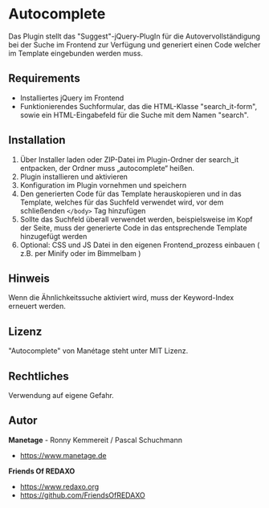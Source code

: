 # Autocomplete

Das Plugin stellt das "Suggest"-jQuery-PlugIn für die Autovervollständigung bei der Suche im Frontend zur Verfügung und generiert einen Code welcher im Template eingebunden werden muss.

## Requirements

* Installiertes jQuery im Frontend 
* Funktionierendes Suchformular, das die HTML-Klasse "search_it-form", 
sowie ein HTML-Eingabefeld für die Suche mit dem Namen "search". 

## Installation

1. Über Installer laden oder ZIP-Datei im Plugin-Ordner der search_it entpacken, der Ordner muss „autocomplete“ heißen.
2. Plugin installieren und aktivieren
3. Konfiguration im Plugin vornehmen und speichern
4. Den generierten Code für das Template herauskopieren und in das Template, welches für das Suchfeld verwendet wird, vor dem schließenden `</body>` Tag hinzufügen
5. Sollte das Suchfeld überall verwendet werden, beispielsweise im Kopf der Seite, muss der generierte Code in das entsprechende Template hinzugefügt werden
6. Optional: CSS und JS Datei in den eigenen Frontend_prozess einbauen ( z.B. per Minify oder im Bimmelbam ) 

## Hinweis
Wenn die Ähnlichkeitssuche aktiviert wird, muss der Keyword-Index erneuert werden.

## Lizenz

"Autocomplete" von Manétage steht unter MIT Lizenz.

## Rechtliches
Verwendung auf eigene Gefahr. 

## Autor

**Manetage** - Ronny Kemmereit / Pascal Schuchmann
* https://www.manetage.de

**Friends Of REDAXO**

* https://www.redaxo.org
* https://github.com/FriendsOfREDAXO
